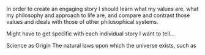 In order to create an engaging story I should learn what my values are, what my philosophy and approach to life are, and compare and contrast those values and ideals with those of other philosophical systems.

Might have to get specific with each individual story I want to tell...

Science as Origin
The natural laws upon which the universe exists, such as 
